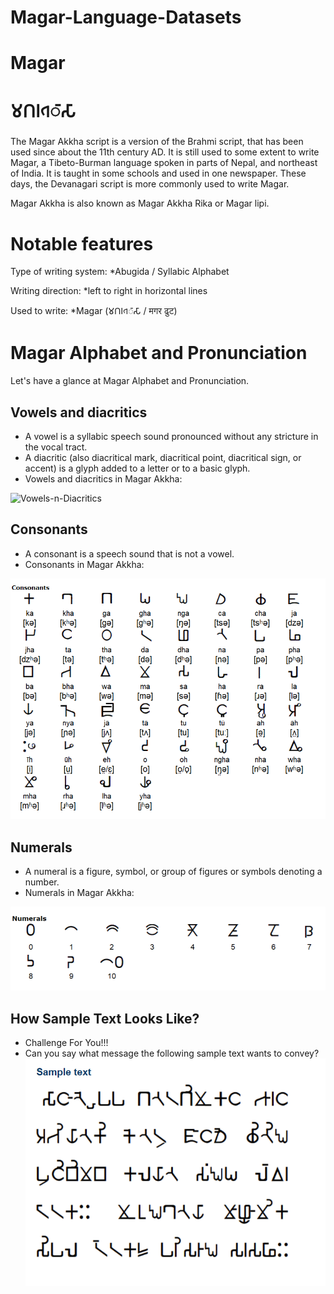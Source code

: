 # Magar-Language-Datasets

# Magar

# 𑀫𑫡𑫥𑂞𑀸𑀲𑀸 

The Magar Akkha script is a version of the Brahmi script, that has been used since about the 11th century AD. It is still used to some extent to write Magar, a Tibeto-Burman language spoken in parts of Nepal, and northeast of India. It is taught in some schools and used in one newspaper. These days, the Devanagari script is more commonly used to write Magar.  

Magar Akkha is also known as Magar Akkha Rika or Magar lipi.  
# Notable features 
Type of writing system: *Abugida / Syllabic Alphabet 

Writing direction: *left to right in horizontal lines 

Used to write: *Magar (𑀫𑫡𑫥𑂞𑀸𑀲𑀸 / मगर ढुट‎)

# Magar Alphabet and Pronunciation
Let's have a glance at Magar Alphabet and Pronunciation.
## Vowels and diacritics
* A vowel is a syllabic speech sound pronounced without any stricture in the vocal tract.
* A diacritic (also diacritical mark, diacritical point, diacritical sign, or accent) is a glyph added to a letter or to a basic glyph. 
* Vowels and diacritics in Magar Akkha:

![Vowels-n-Diacritics](magar/img/Vowels-n-diacritics.png)

## Consonants
* A consonant is a speech sound that is not a vowel.
* Consonants in Magar Akkha:

![Consonants](magar/img/Consonants-magar-akkha.png)

## Numerals
* A numeral is a figure, symbol, or group of figures or symbols denoting a number.
* Numerals in Magar Akkha:

![Numerals](magar/img/Numerals-magar-akkha.png)

## How Sample Text Looks Like?
* Challenge For You!!!
* Can you say what message the following sample text wants to convey?
![Sample Text](magar/img/sample-text.png)


